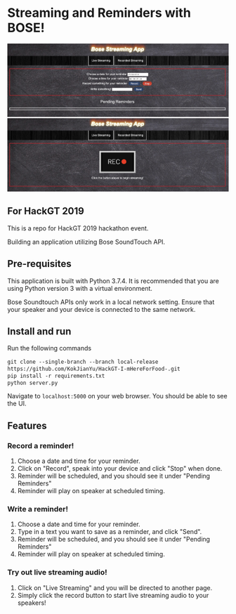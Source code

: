 # Streaming and Reminders with BOSE!

![](./ui.png)
![](./live.png)

## For HackGT 2019

This is a repo for HackGT 2019 hackathon event. 

Building an application utilizing Bose SoundTouch API.

## Pre-requisites

This application is built with Python 3.7.4. It is recommended that you are using Python version 3 with a virtual environment. 

Bose Soundtouch APIs only work in a local network setting. Ensure that your speaker and your device is connected to the same network.

## Install and run 

Run the following commands

```
git clone --single-branch --branch local-release https://github.com/KokJianYu/HackGT-I-mHereForFood-.git
pip install -r requirements.txt
python server.py
```

Navigate to `localhost:5000` on your web browser. You should be able to see the UI.

## Features

### Record a reminder!

1. Choose a date and time for your reminder.
2. Click on "Record", speak into your device and click "Stop" when done. 
3. Reminder will be scheduled, and you should see it under "Pending Reminders"
4. Reminder will play on speaker at scheduled timing.

### Write a reminder!

1. Choose a date and time for your reminder.
2. Type in a text you want to save as a reminder, and click "Send". 
3. Reminder will be scheduled, and you should see it under "Pending Reminders"
4. Reminder will play on speaker at scheduled timing.

### Try out live streaming audio!

1. Click on "Live Streaming" and you will be directed to another page.
2. Simply click the record button to start live streaming audio to your speakers!